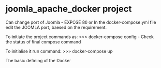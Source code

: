 # joomla_apache_docker project

Can change port of Joomla - EXPOSE 80 or In the docker-compose.yml file edit the JOOMLA port, baesed on the requirement.

To initiate the project commands as: >>> docker-compose config - Check the status of final compose command

To initialise it run command: >>> docker-compose up

The basic defining of the Docker 
